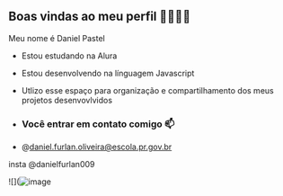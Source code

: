 ## Boas vindas ao meu perfil 🔨🐹🍟🌭

Meu nome é Daniel Pastel

- Estou estudando na Alura
- Estou desenvolvendo na línguagem Javascript
- Utlizo esse espaço para organização e compartilhamento dos meus projetos desenvovlvidos

- ### Você entrar em contato comigo 📫

- @daniel.furlan.oliveira@escola.pr.gov.br

 insta @danielfurlan009

![](![image](https://github.com/user-attachments/assets/f2abef65-f973-44b7-8e89-90da626b8e1a)


